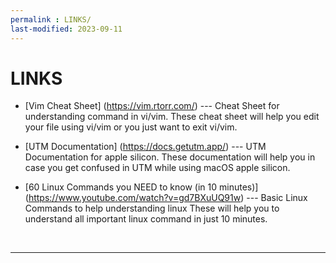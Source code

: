 ```yaml
---
permalink : LINKS/
last-modified: 2023-09-11
---
```


# LINKS

* [Vim Cheat Sheet] (https://vim.rtorr.com/) --- Cheat Sheet for understanding command in vi/vim.
These cheat sheet will help you edit your file using vi/vim or you just want to exit vi/vim.

* [UTM Documentation] (https://docs.getutm.app/) --- UTM Documentation for apple silicon.
These documentation will help you in case you get confused in UTM while using macOS apple silicon.

* [60 Linux Commands you NEED to know (in 10 minutes)] (https://www.youtube.com/watch?v=gd7BXuUQ91w) --- Basic Linux Commands to help understanding linux
These will help you to understand all important linux command in just 10 minutes.

<br>
<hr> 
